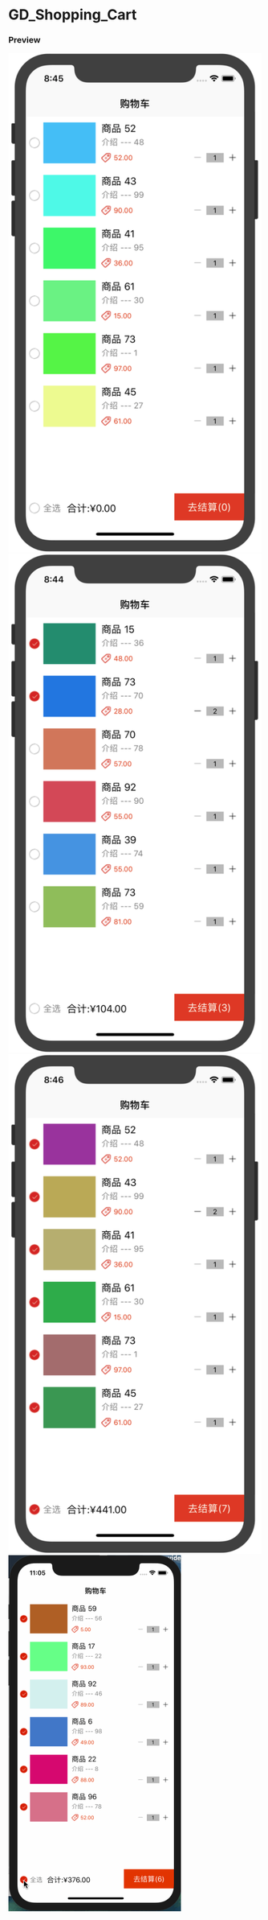 # GD_Shopping_Cart
### Preview
![ShoppingCart-pre_0](https://github.com/GDMiao/GD_Shopping_Cart/blob/master/Shopping_Cart/Preview/ShoppingCart-pre_0.png)
![ShoppingCart-pre_1](https://github.com/GDMiao/GD_Shopping_Cart/blob/master/Shopping_Cart/Preview/ShoppingCart-pre_1.png)
![ShoppingCart-pre_2](https://github.com/GDMiao/GD_Shopping_Cart/blob/master/Shopping_Cart/Preview/ShoppingCart-pre_2.png)
![ShoppingCart-pre_all](https://github.com/GDMiao/GD_Shopping_Cart/blob/master/Shopping_Cart/Preview/ShoppingCart-pre_all.gif)
